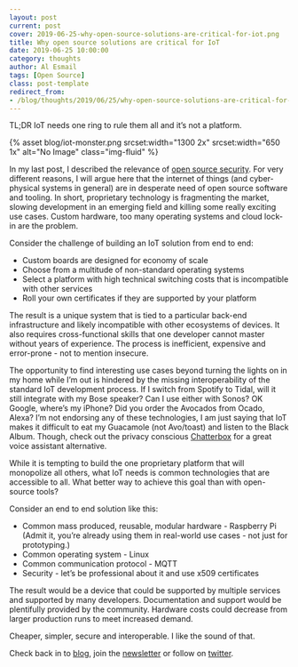 ```yaml
---
layout: post
current: post
cover: 2019-06-25-why-open-source-solutions-are-critical-for-iot.png
title: Why open source solutions are critical for IoT
date: 2019-06-25 10:00:00
category: thoughts
author: Al Esmail
tags: [Open Source]
class: post-template
redirect_from:
- /blog/thoughts/2019/06/25/why-open-source-solutions-are-critical-for-IoT
---
```


TL;DR IoT needs one ring to rule them all and it’s not a platform.

{% asset blog/iot-monster.png srcset:width="1300 2x" srcset:width="650 1x" alt="No Image" class="img-fluid" %}

In my last post, I described the relevance of [open source security]({{site.url}}/blog/thoughts/2019/06/24/why-open-source-is-critical-for-infosec). For very different reasons, I will argue here that the internet of things (and cyber-physical systems in general) are in desperate need of open source software and tooling.  In short, proprietary technology is fragmenting the market, slowing development in an emerging field and killing some really exciting use cases.  Custom hardware, too many operating systems and cloud lock-in are the problem.

Consider the challenge of building an IoT solution from end to end:

* Custom boards are designed for economy of scale
* Choose from a multitude of non-standard operating systems
* Select a platform with high technical switching costs that is incompatible with other services
* Roll your own certificates if they are supported by your platform

The result is a unique system that is tied to a particular back-end infrastructure and likely incompatible with other ecosystems of devices.  It also requires cross-functional skills that one developer cannot master without years of experience.  The process is inefficient, expensive and error-prone - not to mention insecure.

The opportunity to find interesting use cases beyond turning the lights on in my home while I’m out is hindered by the missing interoperability of the standard IoT development process.  If I switch from Spotify to Tidal, will it still integrate with my Bose speaker? Can I use either with Sonos? OK Google, where’s my iPhone? Did you order the Avocados from Ocado, Alexa?  I’m not endorsing any of these technologies, I am just saying that IoT makes it difficult to eat my Guacamole (not Avo/toast) and listen to the Black Album.  Though, check out the privacy conscious [Chatterbox](https://blog.hackster.io/chatterbox-is-an-amazon-echo-like-device-that-protects-your-kids-privacy-dac95d4d3280) for a great voice assistant alternative.

While it is tempting to build the one proprietary platform that will monopolize all others, what IoT needs is common technologies that are accessible to all.  What better way to achieve this goal than with open-source tools?

Consider an end to end solution like this:
* Common mass produced, reusable, modular hardware - Raspberry Pi (Admit it, you’re already using them in real-world use cases - not just for prototyping.)
* Common operating system - Linux
* Common communication protocol - MQTT
* Security - let’s be professional about it and use x509 certificates

The result would be a device that could be supported by multiple services and supported by many developers.  Documentation and support would be plentifully provided by the community.  Hardware costs could decrease from larger production runs to meet increased demand.

Cheaper, simpler, secure and interoperable. I like the sound of that.

Check back in to [blog]({{site.url}}/blog), join the [newsletter](http://eepurl.com/ge0niv) or follow on [twitter](https://www.twitter.com/wottsecurity).
